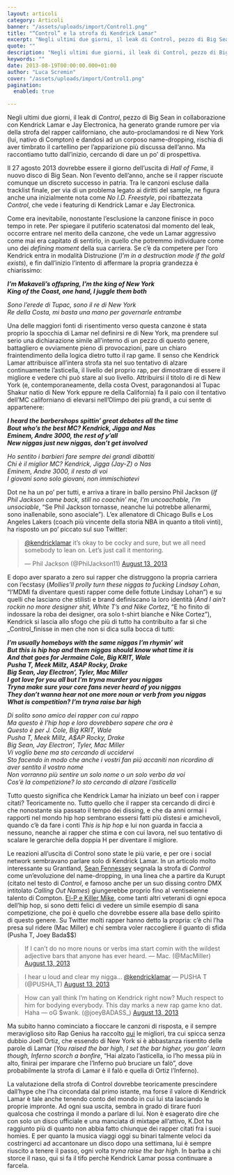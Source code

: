 ```yaml
---
layout: articoli
category: Articoli
banner: "/assets/uploads/import/Control1.png"
title: "“Control” e la strofa di Kendrick Lamar"
excerpt: "Negli ultimi due giorni, il leak di Control, pezzo di Big Sean in collaborazione con Kendrick Lamar e Jay Electronica, ha generato grande rumore per via della strofa del rapper californiano, che auto-proclamandosi re di New York (lui, nativo di Compton) e dandosi ad un corposo name-dropping, rischia di aver timbrato il cartellino per l’apparizione [&hellip"
quote: ""
description: "Negli ultimi due giorni, il leak di Control, pezzo di Big Sean in collaborazione con Kendrick Lamar e Jay Electronica, ha generato grande rumore per via della strofa del rapper californiano, che auto-proclamandosi re di New York (lui, nativo di Compton) e dandosi ad un corposo name-dropping, rischia di aver timbrato il cartellino per l’apparizione [&hellip"
keywords: ""
date: 2013-08-19T00:00:00.000+01:00
author: "Luca Scremin"
cover: "/assets/uploads/import/Control1.png"
pagination:
  enabled: true

---
```


Negli ultimi due giorni, il leak di _Control_, pezzo di Big Sean in collaborazione con Kendrick Lamar e Jay Electronica, ha generato grande rumore per via della strofa del rapper californiano, che auto-proclamandosi re di New York (lui, nativo di Compton) e dandosi ad un corposo name-dropping, rischia di aver timbrato il cartellino per l’apparizione più discussa dell’anno. Ma raccontiamo tutto dall’inizio, cercando di dare un po’ di prospettiva.

Il 27 agosto 2013 dovrebbe essere il giorno dell’uscita di _Hall of Fame_, il nuovo disco di Big Sean. Non l’evento dell’anno, anche se il rapper riscuote comunque un discreto successo in patria. Tra le canzoni escluse dalla tracklist finale, per via di un problema legato ai diritti del sample, ne figura anche una inizialmente nota come _No I.D. Freestyle_, poi ribattezzata _Control_, che vede i featuring di Kendrick Lamar e Jay Electronica.

[ ](https://hotmc.com/control-e-la-strofa-di-kendrick-lamar/control2/)

Come era inevitabile, nonostante l’esclusione la canzone finisce in poco tempo in rete. Per spiegare il putiferio scatenatosi dal momento del leak, occorre entrare nel merito della canzone, che vede un Lamar aggressivo come mai era capitato di sentirlo, in quello che potremmo individuare come uno dei _defining moment_ della sua carriera. Se c’è da competere per l’oro Kendrick entra in modalità Distruzione (_I’m in a destruction mode if the gold exists_), e fin dall’inizio l’intento di affermare la propria grandezza è chiarissimo:

**_I’m Makaveli’s offspring, I’m the king of New York_**  
 **_King of the Coast, one hand, I juggle them both_**

_Sono l’erede di Tupac, sono il re di New York_  
 _Re della Costa, mi basta una mano per governarle entrambe_

Una delle maggiori fonti di risentimento verso questa canzone è stata proprio la spocchia di Lamar nel definirsi re di New York, ma prendere sul serio una dichiarazione simile all’interno di un pezzo di questo genere, battagliero e ovviamente pieno di provocazioni, pare un chiaro fraintendimento della logica dietro tutto il rap game. Il senso che Kendrick Lamar attribuisce all’intera strofa sta nel suo tentativo di alzare continuamente l’asticella, il livello del proprio rap, per dimostrare di essere il migliore e vedere chi può stare al suo livello. Attribuirsi il titolo di re di New York (e, contemporaneamente, della costa Ovest, paragonandosi al Tupac Shakur natio di New York eppure re della California) fa il paio con il tentativo dell’MC californiano di elevarsi nell’Olimpo dei più grandi, a cui sente di appartenere:

**_I heard the barbershops spittin’ great debates all the time_**  
 **_Bout who’s the best MC? Kendrick, Jigga and Nas_**  
 **_Eminem, Andre 3000, the rest of y’all_**  
 **_New niggas just new niggas, don’t get involved_**

_Ho sentito i barbieri fare sempre dei grandi dibattiti_  
 _Chi è il miglior MC? Kendrick, Jigga (Jay-Z) o Nas_  
 _Eminem, Andre 3000, il resto di voi_  
 _I giovani sono solo giovani, non immischiatevi_

Dot ne ha un po’ per tutti, e arriva a tirare in ballo persino Phil Jackson (_If Phil Jackson came back, still no coachin’ me, I’m uncoachable, I’m unsociable_, “Se Phil Jackson tornasse, neanche lui potrebbe allenarmi, sono inallenabile, sono asociale”). L’ex allenatore di Chicago Bulls e Los Angeles Lakers (coach più vincente della storia NBA in quanto a titoli vinti), ha risposto un po’ piccato sul suo Twitter:

> [@kendricklamar](https://twitter.com/kendricklamar) it’s okay to be cocky and sure, but we all need somebody to lean on. Let’s just call it mentoring.
> 
> — Phil Jackson (@PhilJackson11) [August 13, 2013](https://twitter.com/PhilJackson11/statuses/367373230132056065)

E dopo aver sparato a zero sui rapper che distruggono la propria carriera con l’ecstasy (_Mollies’ll prolly turn these niggas to fucking Lindsay Lohan_, “l’MDMI fa diventare questi rapper come delle fottute Lindsay Lohan”) e su quelli che lasciano che stilisti e brand definiscano la loro identità (_And I ain’t rockin no more designer shit, White T’s and Nike Cortez_, “E ho finito di indossare la roba dei designer, ora solo t-shirt bianche e Nike Cortez”), Kendrick si lascia allo sfogo che più di tutto ha contribuito a far sì che _Control_finisse in men che non si dica sulla bocca di tutti: 

_**I’m usually homeboys with the same niggas I’m rhymin’ wit**_  
_**But this is hip hop and them niggas should know what time it is**_  
_**And that goes for Jermaine Cole, Big KRIT, Wale**_  
_**Pusha T, Meek Millz, A$AP Rocky, Drake**_  
_**Big Sean, Jay Electron’, Tyler, Mac Miller**_  
_**I got love for you all but I’m tryna murder you niggas**_  
_**Tryna make sure your core fans never heard of you niggas**_  
_**They don’t wanna hear not one more noun or verb from you niggas**_  
_**What is competition? I’m tryna raise bar high**_

_Di solito sono amico dei rapper con cui rappo_  
_Ma questo è l’hip hop e loro dovrebbero sapere che ora è_  
_Questo è per J. Cole, Big KRIT, Wale_  
_Pusha T, Meek Millz, A$AP Rocky, Drake_  
_Big Sean, Jay Electron’, Tyler, Mac Miller_  
_Vi voglio bene ma sto cercando di uccidervi_  
_Sto facendo in modo che anche i vostri fan più accaniti non ricordino di aver sentito il vostro nome_  
_Non vorranno più sentire un solo nome o un solo verbo da voi_  
_Cos’è la competizione? Io sto cercando di alzare l’asticella_

Tutto questo significa che Kendrick Lamar ha iniziato un beef con i rapper citati? Teoricamente no. Tutto quello che il rapper sta cercando di dirci è che nonostante sia passato il tempo dei dissing, e che da anni ormai i rapporti nel mondo hip hop sembrano essersi fatti più distesi e amichevoli, quando c’è da fare i conti _This is hip hop_ e lui non guarda in faccia a nessuno, neanche ai rapper che stima e con cui lavora, nel suo tentativo di scalare le gerarchie della doppia H per diventare il migliore.

[](https://hotmc.com/control-e-la-strofa-di-kendrick-lamar/control2/)

Le reazioni all’uscita di Control sono state le più varie, e per ore i social network sembravano parlare solo di Kendrick Lamar. In un articolo molto interessante su Grantland, [Sean Fennessey](http://www.grantland.com/blog/hollywood-prospectus/post/%5F/id/84078/callin-out-names-kendrick-lamars-control-verse-and-the-evolution-of-the-rap-name-drop) segnala la strofa di _Control_ come un’evoluzione del name-dropping, in una linea che a partire da Kurupt (citato nel testo di _Control_, e famoso anche per un suo dissing contro DMX intitolato _Calling Out Names_) giungerebbe proprio fino al ventiseienne talento di Compton. [El-P e Killer Mike](http://pitchfork.com/news/51932-watch-el-p-and-killer-mike-give-a-reasonable-response-to-kendrick-lamars-control-verse/), come tanti altri veterani di ogni epoca dell’hip hop, si sono detti felici di vedere un simile esempio di sana competizione, che poi è quello che dovrebbe essere alla base dello spirito di questo genere. Su Twitter molti rapper hanno detto la propria: c’è chi l’ha presa sul ridere (Mac Miller) e chi sembra voler raccogliere il guanto di sfida (Pusha T, Joey Bada$$)

> If I can’t do no more nouns or verbs ima start comin with the wildest adjective bars that anyone has ever heard. — Mac. (@MacMiller) [August 13, 2013](https://twitter.com/MacMiller/statuses/367187462684033024) 

> I hear u loud and clear my nigga… [@kendricklamar](https://twitter.com/kendricklamar) — PUSHA T (@PUSHA\_T) [August 13, 2013](https://twitter.com/PUSHA%5FT/statuses/367129570471706624) 

> How can yall think I’m hating on Kendrick right now? Much respect to him for bodying everybody. This day marks a new rap game kno dat. Haha — oG $wank. (@joeyBADASS\_) [August 13, 2013](https://twitter.com/joeyBADASS%5F/statuses/367122085740814336) 

  
Ma subito hanno cominciato a fioccare le canzoni di risposta, e il sempre meraviglioso sito Rap Genius ha raccolto [qui](http://rapgenius.com/Big-sean-control-lyrics) le migliori, tra cui spicca senza dubbio Joell Ortiz, che essendo di New York si è abbastanza risentito delle parole di Lamar (_You raised the bar high, I set the bar higher, you gon’ learn though, Inferno scorch a bonfire_, “Hai alzato l’asticella, io l’ho messa più in alto, finirai per imparare che l’Inferno può bruciare un falò”, dove probabilmente la strofa di Lamar è il falò e quella di Ortiz l’Inferno).

La valutazione della strofa di Control dovrebbe teoricamente prescindere dall’hype che l’ha circondata dal primo istante, ma forse il valore di Kendrick Lamar è tale anche tenendo conto del mondo in cui lui sta lasciando le proprie impronte. Ad ogni sua uscita, sembra in grado di tirare fuori qualcosa che costringa il mondo a parlare di lui. Non è esagerato dire che con solo un disco ufficiale e una manciata di mixtape all’attivo, K.Dot ha raggiunto più di quanto non abbia fatto chiunque dei rapper citati fra i suoi homies. E per quanto la musica viaggi oggi su binari talmente veloci da costringerci ad accantonare un disco dopo una settimana, lui è sempre riuscito a tenere il passo, ogni volta _tryna raise the bar high_. In barba a chi storce il naso, qui si fa il tifo perchè Kendrick Lamar possa continuare a farcela.